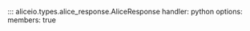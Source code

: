 ::: aliceio.types.alice_response.AliceResponse
    handler: python
    options:
      members: true
